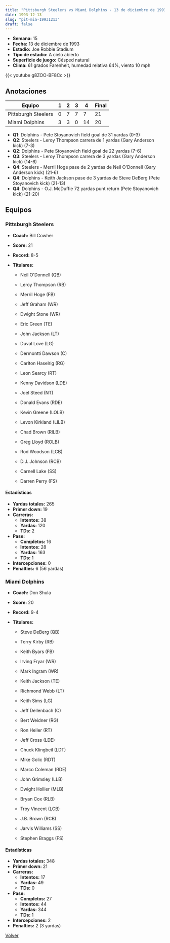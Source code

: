 ```yaml
---
title: "Pittsburgh Steelers vs Miami Dolphins - 13 de diciembre de 1993"
date: 1993-12-13
slug: "pit-mia-19931213"
draft: false
---
```


- **Semana:** 15
- **Fecha:** 13 de diciembre de 1993
- **Estadio:** Joe Robbie Stadium
- **Tipo de estadio:** A cielo abierto
- **Superficie de juego:** Césped natural
- **Clima:** 61 grados Farenheit, humedad relativa 64%, viento 10 mph


{{< youtube g8ZOO-BF8Cc >}}


## Anotaciones
| Equipo | 1 | 2 | 3 | 4 | Final |
|--------|---|---|---|---|-------|
| Pittsburgh Steelers  | 0 | 7 | 7 | 7  | 21 |
| Miami Dolphins  | 3 | 3 | 0 | 14  | 20 |
- **Q1**: Dolphins - Pete Stoyanovich field goal de 31 yardas (0-3)
- **Q2**: Steelers - Leroy Thompson carrera de 1 yardas (Gary Anderson kick) (7-3)
- **Q2**: Dolphins - Pete Stoyanovich field goal de 22 yardas (7-6)
- **Q3**: Steelers - Leroy Thompson carrera de 3 yardas (Gary Anderson kick) (14-6)
- **Q4**: Steelers - Merril Hoge pase de 2 yardas de Neil O'Donnell (Gary Anderson kick) (21-6)
- **Q4**: Dolphins - Keith Jackson pase de 3 yardas de Steve DeBerg (Pete Stoyanovich kick) (21-13)
- **Q4**: Dolphins - O.J. McDuffie 72 yardas punt return (Pete Stoyanovich kick) (21-20)


## Equipos


### Pittsburgh Steelers
* **Coach:** Bill Cowher
* **Score:** 21
* **Record:** 8-5
* **Titulares:** 

  * Neil O'Donnell (QB) 

  * Leroy Thompson (RB) 

  * Merril Hoge (FB) 

  * Jeff Graham (WR) 

  * Dwight Stone (WR) 

  * Eric Green (TE) 

  * John Jackson (LT) 

  * Duval Love (LG) 

  * Dermontti Dawson (C) 

  * Carlton Haselrig (RG) 

  * Leon Searcy (RT) 

  * Kenny Davidson (LDE) 

  * Joel Steed (NT) 

  * Donald Evans (RDE) 

  * Kevin Greene (LOLB) 

  * Levon Kirkland (LILB) 

  * Chad Brown (RILB) 

  * Greg Lloyd (ROLB) 

  * Rod Woodson (LCB) 

  * D.J. Johnson (RCB) 

  * Carnell Lake (SS) 

  * Darren Perry (FS) 

#### Estadísticas
* **Yardas totales:** 265
* **Primer down:** 19
* **Carreras:**
  * **Intentos:** 38
  * **Yardas:** 120
  * **TDs:** 2
* **Pase:**
  * **Completos:** 16
  * **Intentos:** 28
  * **Yardas:** 163
  * **TDs:** 1
* **Intercepciones:** 0
* **Penalties:** 6 (56 yardas)

### Miami Dolphins
* **Coach:** Don Shula
* **Score:** 20
* **Record:** 9-4
* **Titulares:** 

  * Steve DeBerg (QB) 

  * Terry Kirby (RB) 

  * Keith Byars (FB) 

  * Irving Fryar (WR) 

  * Mark Ingram (WR) 

  * Keith Jackson (TE) 

  * Richmond Webb (LT) 

  * Keith Sims (LG) 

  * Jeff Dellenbach (C) 

  * Bert Weidner (RG) 

  * Ron Heller (RT) 

  * Jeff Cross (LDE) 

  * Chuck Klingbeil (LDT) 

  * Mike Golic (RDT) 

  * Marco Coleman (RDE) 

  * John Grimsley (LLB) 

  * Dwight Hollier (MLB) 

  * Bryan Cox (RLB) 

  * Troy Vincent (LCB) 

  * J.B. Brown (RCB) 

  * Jarvis Williams (SS) 

  * Stephen Braggs (FS) 

#### Estadísticas
* **Yardas totales:** 348
* **Primer down:** 21
* **Carreras:**
  * **Intentos:** 17
  * **Yardas:** 49
  * **TDs:** 0
* **Pase:**
  * **Completos:** 27
  * **Intentos:** 44
  * **Yardas:** 344
  * **TDs:** 1
* **Intercepciones:** 2
* **Penalties:** 2 (3 yardas)


[Volver](/historia/1993)
